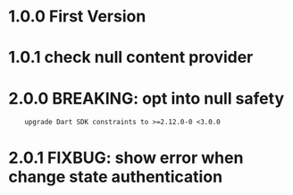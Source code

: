 # 1.0.0 First Version

# 1.0.1 check null content provider

# 2.0.0 BREAKING: opt into null safety
        upgrade Dart SDK constraints to >=2.12.0-0 <3.0.0
        
# 2.0.1 FIXBUG: show error when change state authentication
